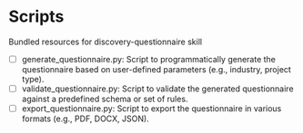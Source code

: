 # Scripts

Bundled resources for discovery-questionnaire skill

- [ ] generate_questionnaire.py: Script to programmatically generate the questionnaire based on user-defined parameters (e.g., industry, project type).
- [ ] validate_questionnaire.py: Script to validate the generated questionnaire against a predefined schema or set of rules.
- [ ] export_questionnaire.py: Script to export the questionnaire in various formats (e.g., PDF, DOCX, JSON).

